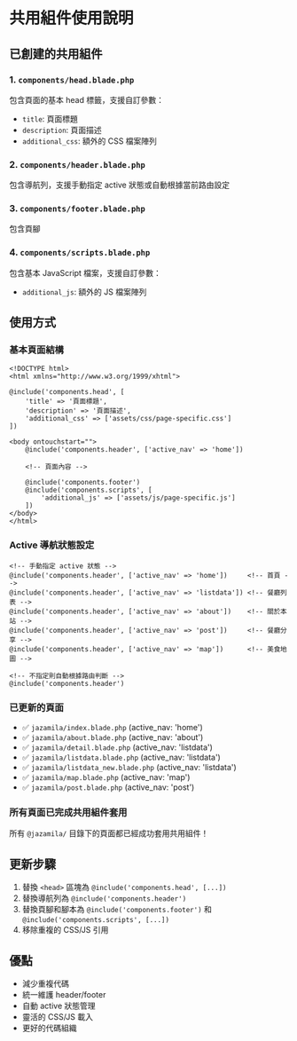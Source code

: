 # 共用組件使用說明

## 已創建的共用組件

### 1. `components/head.blade.php`

包含頁面的基本 head 標籤，支援自訂參數：

- `title`: 頁面標題
- `description`: 頁面描述
- `additional_css`: 額外的 CSS 檔案陣列

### 2. `components/header.blade.php`

包含導航列，支援手動指定 active 狀態或自動根據當前路由設定

### 3. `components/footer.blade.php`

包含頁腳

### 4. `components/scripts.blade.php`

包含基本 JavaScript 檔案，支援自訂參數：

- `additional_js`: 額外的 JS 檔案陣列

## 使用方式

### 基本頁面結構

```blade
<!DOCTYPE html>
<html xmlns="http://www.w3.org/1999/xhtml">

@include('components.head', [
    'title' => '頁面標題',
    'description' => '頁面描述',
    'additional_css' => ['assets/css/page-specific.css']
])

<body ontouchstart="">
    @include('components.header', ['active_nav' => 'home'])

    <!-- 頁面內容 -->

    @include('components.footer')
    @include('components.scripts', [
        'additional_js' => ['assets/js/page-specific.js']
    ])
</body>
</html>
```

### Active 導航狀態設定

```blade
<!-- 手動指定 active 狀態 -->
@include('components.header', ['active_nav' => 'home'])     <!-- 首頁 -->
@include('components.header', ['active_nav' => 'listdata']) <!-- 餐廳列表 -->
@include('components.header', ['active_nav' => 'about'])    <!-- 關於本站 -->
@include('components.header', ['active_nav' => 'post'])     <!-- 餐廳分享 -->
@include('components.header', ['active_nav' => 'map'])      <!-- 美食地圖 -->

<!-- 不指定則自動根據路由判斷 -->
@include('components.header')
```

### 已更新的頁面

- ✅ `jazamila/index.blade.php` (active_nav: 'home')
- ✅ `jazamila/about.blade.php` (active_nav: 'about')
- ✅ `jazamila/detail.blade.php` (active_nav: 'listdata')
- ✅ `jazamila/listdata.blade.php` (active_nav: 'listdata')
- ✅ `jazamila/listdata_new.blade.php` (active_nav: 'listdata')
- ✅ `jazamila/map.blade.php` (active_nav: 'map')
- ✅ `jazamila/post.blade.php` (active_nav: 'post')

### 所有頁面已完成共用組件套用

所有 `@jazamila/` 目錄下的頁面都已經成功套用共用組件！

## 更新步驟

1. 替換 `<head>` 區塊為 `@include('components.head', [...])`
2. 替換導航列為 `@include('components.header')`
3. 替換頁腳和腳本為 `@include('components.footer')` 和 `@include('components.scripts', [...])`
4. 移除重複的 CSS/JS 引用

## 優點

- 減少重複代碼
- 統一維護 header/footer
- 自動 active 狀態管理
- 靈活的 CSS/JS 載入
- 更好的代碼組織
